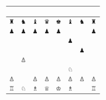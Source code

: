 |　|　|　|　|　|　|　|　|
|--|--|--|--|--|--|--|--|
|♜|♞|♝|♛|♚|♝|♞|♜|
|♟|♟|♟|♟|♟|　|  |♟|
|　|　|　|　|　|♟|　|　|
|　|　|　|　|　|　|♟|　|
|　|♙|　|　|　|　|　|　|
|　|　|　|　|　|♘|　|　|
|♙|  |♙|♙|♙|♙|♙|♙|
|♖|♘|♗|♕|♔|♗|　|♖|
